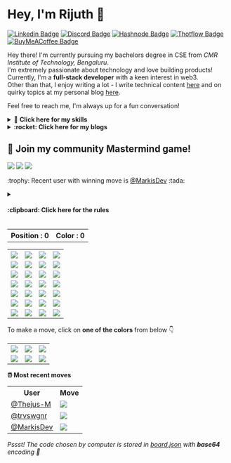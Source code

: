 <!--BEGIN PROFILE-->

# Hey, I'm Rijuth :wave:

[![Linkedin Badge](https://img.shields.io/badge/LinkedIn-0077B5?style=for-the-badge&logo=linkedin&logoColor=white)](https://www.linkedin.com/in/rijuthmenon/)
[![Discord Badge](https://img.shields.io/badge/Discord-5865F2?style=for-the-badge&logo=discord&logoColor=white)](https://discord.io/dev)
[![Hashnode Badge](https://img.shields.io/badge/Hashnode-2962FF?style=for-the-badge&logo=hashnode&logoColor=white)](https://rijuth.hashnode.dev)
[![Thotflow Badge](https://img.shields.io/badge/THOTFLOW-1D1E20?style=for-the-badge&logoColor=white)](https://thotflow.xyz)
[![BuyMeACoffee Badge](https://img.shields.io/badge/Buy_Me_A_Coffee-FFDD00?style=for-the-badge&logo=buy-me-a-coffee&logoColor=black)](https://buymeacoffee.com/markisdev)

Hey there! I'm currently pursuing my bachelors degree in CSE from _CMR Institute of Technology, Bengaluru_.  
I'm extremely passionate about technology and love building products! Currently, I'm a **full-stack developer** with a keen interest in web3.  
Other than that, I enjoy writing a lot - I write technical content [here](https://rijuth.hashnode.dev) and on quirky topics at my personal blog [here](https://thotflow.xyz).

Feel free to reach me, I'm always up for a fun conversation!

 <details>
    <summary> 💪 <b> Click here for my skills </b></summary>

<br />
    
Languages:

<p>
    <a><img src="https://img.shields.io/badge/Python-14354C?style=for-the-badge&logo=python&logoColor=white" /></a>
    <a><img src="https://img.shields.io/badge/Dart-0175C2?style=for-the-badge&logo=dart&logoColor=white" /><a>
    <a><img src="https://img.shields.io/badge/JavaScript-323330?style=for-the-badge&logo=javascript&logoColor=F7DF1E" /></a>
    <a><img src="https://img.shields.io/badge/PHP-777BB4?style=for-the-badge&logo=PHP&logoColor=white" /><a>
    <a><img src="https://img.shields.io/badge/Markdown-000000?style=for-the-badge&logo=markdown&logoColor=white" /></a>
</p>

Backend frameworks:

<p>
    <a><img src="https://img.shields.io/badge/Node.js-339933?style=for-the-badge&logo=nodedotjs&logoColor=white" /></a>
    <a><img src="	https://img.shields.io/badge/Flask-000000?style=for-the-badge&logo=flask&logoColor=white" /><a>
    <a><img src="https://img.shields.io/badge/Express.js-000000?style=for-the-badge&logo=express&logoColor=white" /><a>
    <a><img src="https://img.shields.io/badge/Django-092E20?style=for-the-badge&logo=django&logoColor=green" /><a>

</p>

Frontend frameworks:

<p>
    <a><img src="https://img.shields.io/badge/Flutter-02569B?style=for-the-badge&logo=flutter&logoColor=white" /><a>
    <a><img src="https://img.shields.io/badge/React-20232A?style=for-the-badge&logo=react&logoColor=61DAFB" /><a>
    <a><img src="https://img.shields.io/badge/Bootstrap-7952B3?style=for-the-badge&logo=bootstrap&logoColor=white" /><a>
</p>
        
Databases:
<p>
    <a><img src="https://img.shields.io/badge/MongoDB-4EA94B?style=for-the-badge&logo=mongodb&logoColor=white" /><a>
     <a><img src="https://img.shields.io/badge/Firebase-FF8A65?style=for-the-badge&logo=firebase&logoColor=white" /><a>
    <a><img src="https://img.shields.io/badge/MySQL-005C84?style=for-the-badge&logo=mysql&logoColor=white" /><a>
</p>
</details>

  <!--BEGIN BLOGS-->
  <details>
    <summary>
      <b>:rocket: Click here for my blogs</b>
    </summary><br>
    <table>
      <tr>
        <th>Thotflow</th>
        <th>Hashnode</th>
      </tr>
      <tr>
        <td>
          <a href="https://thotflow.xyz/posts/detachment/">Detachment - What?</a>
        </td>
        <td>
          <a href="https://rijuth.hashnode.dev/develop-your-own-github-readme-game">Develop your own GitHub README game!</a>
        </td>
      </tr>
      <tr>
        <td>
          <a href="https://thotflow.xyz/posts/locus-of-control/">Locus of Control</a>
        </td>
        <td>
          <a href="https://rijuth.hashnode.dev/google-sign-in-with-getx">Firebase Authentication with GetX - Google Sign-in</a>
        </td>
      </tr>
      <tr>
        <td>
          <a href="https://thotflow.xyz/posts/motivation-is-stupid/">Motivation is stupid.</a>
        </td>
        <td>
          <a href="https://rijuth.hashnode.dev/diffie-hellman-exchange">Understanding Diffie-Hellman Key Exchange</a>
        </td>
      </tr>
      <tr>
        <td>
          <a href="https://thotflow.xyz">Click here for more! :zap: </a>
        </td>
        <td>
          <a href="https://rijuth.hashnode.dev">Click here for more! :zap: </a>
        </td>
      </tr>
    </table>
  </details>
  <!--END BLOGS-->

<!--END PROFILE-->

## :game_die: Join my community Mastermind game!

  <!--BEGIN METADATA-->
  <div>
    <p>
      <img src="https://img.shields.io/badge/Moves%20played-39-blue?style=for-the-badge">
      <img src="https://img.shields.io/badge/Completed%20games-5-brightgreen?style=for-the-badge">
      <img src="https://img.shields.io/badge/Total%20players-2-blueviolet?style=for-the-badge">
    </p>
    <p>
      <b></b>:trophy: Recent user with winning move is 
      <a href="https://github.com/MarkisDev">@MarkisDev</a> :tada:
    </p>
  </div>
  <!--END METADATA-->

<details>
<summary> <h4> :clipboard: Click here for the rules </h4> </summary>
<ul>
<li> The objective of the game is to find the correct sequence of colors chosen by the computer </li>
<li> The computer will <b> always choose unique colors, </b> it will not repeat any color </li>
<li> When each row of the board is filled, the computer will give you two hints </li>
<li> It will tell you the number of colors which are present in the code </li>
<li> It will also tell you the number of colors which are present in the correct position as well </li>
<li> Eg: Computer chose the sequence : White Blue Orange Purple </li>
<li> User guessed the squence : Blue Orange Green Purple </li>
<li>Correct position = Purple and Correct color = Blue, Orange
</ul>
</details>

  <!--BEGIN GAME_BOARD-->
  <div align="left">
    <table>
      <tr>
        <th>Position : 0
          <th>Color : 0</th>
        </th>
      </tr>
    </table>
  </div>
  <div align="left">
    <table>
      <tr>
        <th>
          <img src="images/red.png">
        </th>
        <th>
          <img src="images/blue.png">
        </th>
        <th>
          <img src="images/green.png">
        </th>
        <th>
          <img src="images/blank.png">
        </th>
      </tr>
      <tr>
        <td>
          <img src="images/blank.png">
        </td>
        <td>
          <img src="images/blank.png">
        </td>
        <td>
          <img src="images/blank.png">
        </td>
        <td>
          <img src="images/blank.png">
        </td>
      </tr>
      <tr>
        <td>
          <img src="images/blank.png">
        </td>
        <td>
          <img src="images/blank.png">
        </td>
        <td>
          <img src="images/blank.png">
        </td>
        <td>
          <img src="images/blank.png">
        </td>
      </tr>
      <tr>
        <td>
          <img src="images/blank.png">
        </td>
        <td>
          <img src="images/blank.png">
        </td>
        <td>
          <img src="images/blank.png">
        </td>
        <td>
          <img src="images/blank.png">
        </td>
      </tr>
      <tr>
        <td>
          <img src="images/blank.png">
        </td>
        <td>
          <img src="images/blank.png">
        </td>
        <td>
          <img src="images/blank.png">
        </td>
        <td>
          <img src="images/blank.png">
        </td>
      </tr>
      <tr>
        <td>
          <img src="images/blank.png">
        </td>
        <td>
          <img src="images/blank.png">
        </td>
        <td>
          <img src="images/blank.png">
        </td>
        <td>
          <img src="images/blank.png">
        </td>
      </tr>
      <tr>
        <td>
          <img src="images/blank.png">
        </td>
        <td>
          <img src="images/blank.png">
        </td>
        <td>
          <img src="images/blank.png">
        </td>
        <td>
          <img src="images/blank.png">
        </td>
      </tr>
    </table>
  </div>
  <!--END GAME_BOARD-->

To make a move, click on **one of the colors** from below :point_down:

  <!--BEGIN CHOICE_BOARD-->
  <div align="left">
    <table>
      <tr>
        <th>
          <a href="https://github.com/markisdev/markisdev/issues/new?title=mastermind|red&body=Push 'Submit new issue' without editing the title. The README will be updated in 30 seconds.">
            <img src="images/red.png">
          </a>
        </th>
        <th>
          <a href="https://github.com/markisdev/markisdev/issues/new?title=mastermind|blue&body=Push 'Submit new issue' without editing the title. The README will be updated in 30 seconds.">
            <img src="images/blue.png">
          </a>
        </th>
        <th>
          <a href="https://github.com/markisdev/markisdev/issues/new?title=mastermind|white&body=Push 'Submit new issue' without editing the title. The README will be updated in 30 seconds.">
            <img src="images/white.png">
          </a>
        </th>
      </tr>
      <tr>
        <td>
          <a href="https://github.com/markisdev/markisdev/issues/new?title=mastermind|purple&body=Push 'Submit new issue' without editing the title. The README will be updated in 30 seconds.">
            <img src="images/purple.png">
          </a>
        </td>
        <td>
          <a href="https://github.com/markisdev/markisdev/issues/new?title=mastermind|green&body=Push 'Submit new issue' without editing the title. The README will be updated in 30 seconds.">
            <img src="images/green.png">
          </a>
        </td>
        <td>
          <a href="https://github.com/markisdev/markisdev/issues/new?title=mastermind|orange&body=Push 'Submit new issue' without editing the title. The README will be updated in 30 seconds."">
            <img src="images/orange.png">
          </a>
        </td>
      </tr>
    </table>
  </div>
  <!--END CHOICE_BOARD-->

 <!--Interested in how this works? Click here to read my article on building your own game!-->

**:alarm_clock: Most recent moves**

  <!--BEGIN RECENT_MOVES-->
  <div align="left">
    <table>
      <tr>
        <th>User</th>
        <th>Move</th>
      </tr>
      <tr>
        <td>
          <a href="https://github.com/Thejus-M">@Thejus-M</a>
        </td>
        <td>
          <img src="images/green.png">
        </td>
      </tr>
      <tr>
        <td>
          <a href="https://github.com/trvswgnr">@trvswgnr</a>
        </td>
        <td>
          <img src="images/blue.png">
        </td>
      </tr>
      <tr>
        <td>
          <a href="https://github.com/MarkisDev">@MarkisDev</a>
        </td>
        <td>
          <img src="images/red.png">
        </td>
      </tr>
    </table>
  </div>
  <!--END RECENT_MOVES-->

*Pssst! The code chosen by computer is stored in <a href="mastermind/board.json">board.json</a> with **base64** encoding :eyes:*